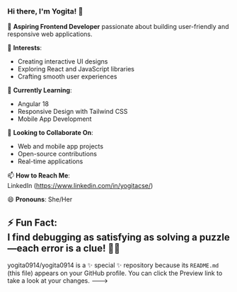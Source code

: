 ### Hi there, I'm Yogita! 👋  

🚀 **Aspiring Frontend Developer** passionate about building user-friendly and responsive web applications.  

🎨 **Interests**:  
- Creating interactive UI designs  
- Exploring React and JavaScript libraries  
- Crafting smooth user experiences  

🌱 **Currently Learning**:  
- Angular 18  
- Responsive Design with Tailwind CSS  
- Mobile App Development  

🤝 **Looking to Collaborate On**:  
- Web and mobile app projects  
- Open-source contributions  
- Real-time applications  

📫 **How to Reach Me**:  
LinkedIn (https://www.linkedin.com/in/yogitacse/)  

😄 **Pronouns**: She/Her  

⚡ **Fun Fact**:  
I find debugging as satisfying as solving a puzzle—each error is a clue! 🕵️‍♀️  
-
yogita0914/yogita0914 is a ✨ special ✨ repository because its `README.md` (this file) appears on your GitHub profile.
You can click the Preview link to take a look at your changes.
--->
